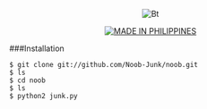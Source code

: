 <p align="center"><img src="https://user-images.githubusercontent.com/77061416/108649854-21579a00-74f9-11eb-940e-90dda3310226.jpg" alt="Bt">  
<p align="center">
<p align="center">
<a href="https://github.com/Noob-Junk"><img title="MADE IN PHILIPPINES" src="https://img.shields.io/badge/MADE%20IN-PHILIPPINES-gray"></a>
</p>
###Installation

```
$ git clone git://github.com/Noob-Junk/noob.git
$ ls
$ cd noob
$ ls
$ python2 junk.py
```
